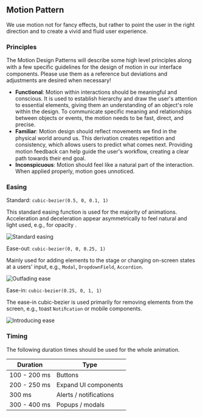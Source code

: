 ## Motion Pattern

We use motion not for fancy effects, but rather to point the user in the right direction and to create a vivid and fluid user experience.

### Principles

The Motion Design Patterns will describe some high level principles along with a few speciﬁc guidelines for the design of motion in our interface components. Please use them as a reference but deviations and adjustments are desired when necessary!

- **Functional**: Motion within interactions should be meaningful and conscious. It is used to establish hierarchy and draw the user's attention to essential elements, giving them an understanding of an object's role within the design. To communicate specific meaning and relationships between objects or events, the motion needs to be fast, direct, and precise.
- **Familiar**: Motion design should reflect movements we ﬁnd in the physical world around us. This derivation creates repetition and consistency, which allows users to predict what comes next. Providing motion feedback can help guide the user's workﬂow, creating a clear path towards their end goal.
- **Inconspicuous**: Motion should feel like a natural part of the interaction. When applied properly, motion goes unnoticed.

### Easing

Standard: `cubic-bezier(0.5, 0, 0.1, 1)`

This standard easing function is used for the majority of animations. Acceleration and deceleration appear asymmetrically to feel natural and light used, e.g., for opacity .

<!-- markdown-link-check-disable-next-line -->
![Standard easing](ease-standard.png)

Ease-out: `cubic-bezier(0, 0, 0.25, 1)`

Mainly used for adding elements to the stage or changing on-screen states at a users' input, e.g., `Modal`, `DropdownField`, `Accordion`.

<!-- markdown-link-check-disable-next-line -->
![Outfading ease](ease-out.png)

Ease-in: `cubic-bezier(0.25, 0, 1, 1)`

The ease-in cubic-bezier is used primarily for removing elements from the screen, e.g., toast `Notiﬁcation` or mobile components.

<!-- markdown-link-check-disable-next-line -->
![Introducing ease](ease-in.png)

### Timing

The following duration times should be used for the whole animation.

| Duration     | Type                   |
| ------------ | ---------------------- |
| 100 - 200 ms | Buttons                |
| 200 - 250 ms | Expand UI components   |
| 300 ms       | Alerts / notifications |
| 300 - 400 ms | Popups / modals        |
